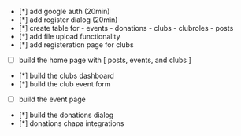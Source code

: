 - [*] add google auth (20min)
- [*] add register dialog (20min)
- [*] create table for - events - donations - clubs - clubroles - posts
- [*] add file upload functionality
- [*] add registeration page for clubs
- [ ] build the home page with [ posts, events, and clubs ]
- [*] build the clubs dashboard
- [*] build the club event form
- [ ] build the event page
- [*] build the donations dialog
- [*] donations chapa integrations
